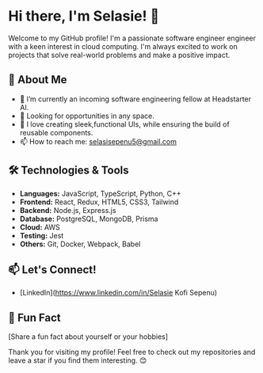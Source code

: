 # Hi there, I'm Selasie! 👋

Welcome to my GitHub profile! I'm a passionate software engineer engineer with a keen interest in cloud computing. I'm always excited to work on projects that solve real-world problems and make a positive impact.

## 🚀 About Me

- 🌱 I’m currently an incoming software engineering fellow at Headstarter AI.
- 💼 Looking for opportunities in any space.
- 🎨 I love creating sleek,functional UIs, while ensuring the build of reusable components.
- 📫 How to reach me: [selasisepenu5@gmail.com](mailto:selasisepenu5@gmail.com)

## 🛠️ Technologies & Tools

- **Languages:** JavaScript, TypeScript, Python, C++
- **Frontend:** React, Redux, HTML5, CSS3, Tailwind
- **Backend:** Node.js, Express.js
- **Database:** PostgreSQL, MongoDB, Prisma
- **Cloud:** AWS 
- **Testing:** Jest
- **Others:** Git, Docker, Webpack, Babel



## 📫 Let's Connect!

- [LinkedIn](https://www.linkedin.com/in/Selasie Kofi Sepenu)

## 🌟 Fun Fact

[Share a fun fact about yourself or your hobbies]

Thank you for visiting my profile! Feel free to check out my repositories and leave a star if you find them interesting. 😊
